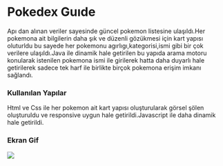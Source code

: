 <h1>Pokedex Guıde</h1>

<p>Apı dan alınan veriler sayesinde güncel pokemon listesine ulaşıldı.Her pokemona ait bilgilerin daha şık ve düzenli gözükmesi için kart yapısı oluturldu bu sayede her pokemonu agırlıgı,kategorisi,ismi gibi bir çok verilere ulaşıldı.Java ile dinamik hale getirilen bu  yapıda arama motoru konularak istenilen pokemona ismi ile girilerek hatta daha duyarlı hale getirilerek sadece tek harf ile birlikte birçok pokemona erişim imkanı sağlandı.  </p>

<h3>Kullanılan Yapılar</h3>

<p>Html ve Css ile her pokemon ait kart yapısı oluşturularak görsel şölen oluşturuldu ve responsive uygun hale getirildi.Javascript ile daha dinamik hale getirildi. </p>

<h3>Ekran Gif</h3>

![](Pokedex.gif)
